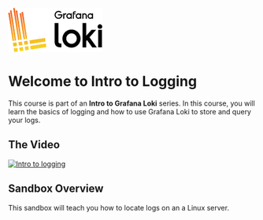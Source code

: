 <p><img src="../assets/loki-logo.png" style=" height: 90px"></p>


# Welcome to Intro to Logging

This course is part of an **Intro to Grafana Loki** series. In this course, you will learn the basics of logging and how to use Grafana Loki to store and query your logs.

## The Video

[![Intro to logging](https://img.youtube.com/vi/TLnH7efQNd0/0.jpg)](https://www.youtube.com/watch?v=TLnH7efQNd0)


## Sandbox Overview

This sandbox will teach you how to locate logs on an a Linux server. 
